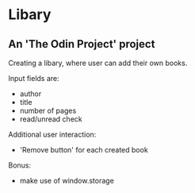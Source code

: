 # Libary

## An 'The Odin Project' project

Creating a libary, where user can add their own books.

Input fields are:
- author
- title
- number of pages
- read/unread check

Additional user interaction:
- 'Remove button' for each created book

Bonus:
- make use of window.storage